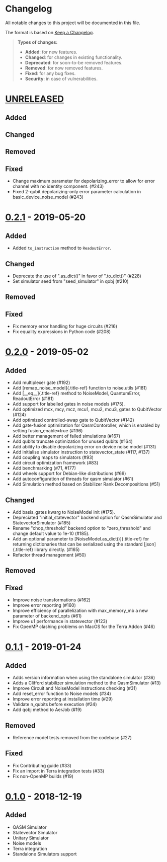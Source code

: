 Changelog
=========

All notable changes to this project will be documented in this file.

The format is based on [Keep a
Changelog](http://keepachangelog.com/en/1.0.0/).

> **Types of changes:**
>
> -   **Added**: for new features.
> -   **Changed**: for changes in existing functionality.
> -   **Deprecated**: for soon-to-be removed features.
> -   **Removed**: for now removed features.
> -   **Fixed**: for any bug fixes.
> -   **Security**: in case of vulnerabilities.

[UNRELEASED](https://github.com/Qiskit/qiskit-aer/compare/0.2.1...HEAD)
=======================================================================

Added
-----

Changed
-------

Removed
-------

Fixed
-----
-   Change maximum parameter for depolarizing_error to allow for error channel
    with no identity component. (\#243)
-   Fixed 2-qubit depolarizing-only error parameter calculation in
    basic_device_noise_model (\#243)

[0.2.1](https://github.com/Qiskit/qiskit-aer/compare/0.2.0...0.2.1) - 2019-05-20
================================================================================

Added
-----
-   Added `to_instruction` method to `ReadoutError`.

Changed
-------

-   Deprecate the use of \".as\_dict()\" in favor of \".to\_dict()\"
    (\#228)
-   Set simulator seed from \"seed\_simulator\" in qobj (\#210)

Removed
-------

Fixed
-----

-   Fix memory error handling for huge circuits (\#216)
-   Fix equality expressions in Python code (\#208)

[0.2.0](https://github.com/Qiskit/qiskit-aer/compare/0.1.1...0.2.0) - 2019-05-02
================================================================================

Added
-----

-   Add multiplexer gate (\#192)
-   Add [remap\_noise\_model]{.title-ref} function to noise.utils
    (\#181)
-   Add [\_\_eq\_\_]{.title-ref} method to NoiseModel, QuantumError,
    ReadoutError (\#181)
-   Add support for labelled gates in noise models (\#175).
-   Add optimized mcx, mcy, mcz, mcu1, mcu2, mcu3, gates to QubitVector
    (\#124)
-   Add optimized controlled-swap gate to QubitVector (\#142)
-   Add gate-fusion optimization for QasmContoroller, which is enabled
    by setting fusion\_enable=true (\#136)
-   Add better management of failed simulations (\#167)
-   Add qubits truncate optimization for unused qubits (\#164)
-   Add ability to disable depolarizing error on device noise model
    (\#131)
-   Add initialise simulator instruction to statevector\_state (\#117,
    \#137)
-   Add coupling maps to simulators (\#93)
-   Add circuit optimization framework (\#83)
-   Add benchmarking (\#71, \#177)
-   Add wheels support for Debian-like distributions (\#69)
-   Add autoconfiguration of threads for qasm simulator (\#61)
-   Add Simulation method based on Stabilizer Rank Decompositions (\#51)

Changed
-------

-   Add basis\_gates kwarg to NoiseModel init (\#175).
-   Depreciated \"initial\_statevector\" backend option for
    QasmSimulator and StatevectorSimulator (\#185)
-   Rename \"chop\_threshold\" backend option to \"zero\_threshold\" and
    change default value to 1e-10 (\#185).
-   Add an optional parameter to [NoiseModel.as\_dict()]{.title-ref} for
    returning dictionaries that can be serialized using the standard
    [json]{.title-ref} library directly. (\#165)
-   Refactor thread management (\#50)

Removed
-------

Fixed
-----

-   Improve noise transformations (\#162)
-   Improve error reporting (\#160)
-   Improve efficiency of parallelization with max\_memory\_mb a new
    parameter of backend\_opts (\#61)
-   Improve u1 performance in statevector (\#123)
-   Fix OpenMP clashing problems on MacOS for the Terra Addon (\#46)

[0.1.1](https://github.com/Qiskit/qiskit-aer/compare/0.1.0...0.1.1) - 2019-01-24
================================================================================

Added
-----

-   Adds version information when using the standalone simulator (\#36)
-   Adds a Clifford stabilizer simulation method to the QasmSimulator
    (\#13)
-   Improve Circuit and NoiseModel instructions checking (\#31)
-   Add reset\_error function to Noise models (\#34)
-   Improve error reporting at installation time (\#29)
-   Validate n\_qubits before execution (\#24)
-   Add qobj method to AerJob (\#19)

Removed
-------

-   Reference model tests removed from the codebase (\#27)

Fixed
-----

-   Fix Contributing guide (\#33)
-   Fix an import in Terra integration tests (\#33)
-   Fix non-OpenMP builds (\#19)

[0.1.0](https://github.com/Qiskit/qiskit-aer/compare/0.0.0...0.1.0) - 2018-12-19
================================================================================

Added
-----

-   QASM Simulator
-   Statevector Simulator
-   Unitary Simulator
-   Noise models
-   Terra integration
-   Standalone Simulators support
